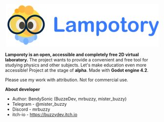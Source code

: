 <p align="center">
	<img src="assets/logo/github_logo.png" width="500" alt="Lampotory logo">
</p>

**Lamporoty is an open, accessible and completely free 2D virtual laboratory.**
The project wants to provide a convenient and free tool for studying physics and other subjects.
Let's make education even more accessible! Project at the stage of **alpha**. Made with **Godot engine 4.2**.

Please use my work with attribution. Not for commercial use.

****About developer****
* Author: BendySonic (BuzzeDev, mrbuzzy, mister_buzzy)
* Telegram - @mister_buzzy
* Discord - mrbuzzy
* itch-io - https://buzzydev.itch.io
